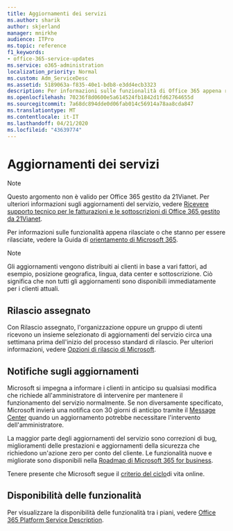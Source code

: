 ```yaml
---
title: Aggiornamenti dei servizi
ms.author: sharik
author: skjerland
manager: mnirkhe
audience: ITPro
ms.topic: reference
f1_keywords:
- office-365-service-updates
ms.service: o365-administration
localization_priority: Normal
ms.custom: Adm_ServiceDesc
ms.assetid: 5189063a-f835-40e1-bdb8-e3dd4ecb3323
description: Per informazioni sulle funzionalità di Office 365 appena rilasciate o che stanno per essere rilasciate, vedere la Guida di orientamento di Microsoft 365.
ms.openlocfilehash: 70236f8d0600e5a614524fb1842d1fd62764655d
ms.sourcegitcommit: 7a68dc894dde0d06fab014c56914a78aa8cda847
ms.translationtype: MT
ms.contentlocale: it-IT
ms.lasthandoff: 04/21/2020
ms.locfileid: "43639774"
---
```

# <a name="service-updates"></a>Aggiornamenti dei servizi

> [!NOTE]
> Questo argomento non è valido per Office 365 gestito da 21Vianet. Per ulteriori informazioni sugli aggiornamenti del servizio, vedere [Ricevere supporto tecnico per le fatturazioni e le sottoscrizioni di Office 365 gestito da 21Vianet](https://go.microsoft.com/fwlink/?LinkID=733350&amp;clcid=0x409). 
  
Per informazioni sulle funzionalità appena rilasciate o che stanno per essere rilasciate, vedere la Guida di [orientamento di Microsoft 365](https://go.microsoft.com/fwlink/?LinkId=509914).
  
> [!NOTE]
> Gli aggiornamenti vengono distribuiti ai clienti in base a vari fattori, ad esempio, posizione geografica, lingua, data center e sottoscrizione. Ciò significa che non tutti gli aggiornamenti sono disponibili immediatamente per i clienti attuali. 
  
## <a name="targeted-release"></a>Rilascio assegnato

Con Rilascio assegnato, l'organizzazione oppure un gruppo di utenti ricevono un insieme selezionato di aggiornamenti del servizio circa una settimana prima dell'inizio del processo standard di rilascio. Per ulteriori informazioni, vedere [Opzioni di rilascio di Microsoft](https://docs.microsoft.com/office365/admin/manage/release-options-in-office-365?view=o365-worldwide). 
  
## <a name="update-notifications"></a>Notifiche sugli aggiornamenti

Microsoft si impegna a informare i clienti in anticipo su qualsiasi modifica che richiede all'amministratore di intervenire per mantenere il funzionamento del servizio normalmente. Se non diversamente specificato, Microsoft invierà una notifica con 30 giorni di anticipo tramite il [Message Center](https://docs.microsoft.com/office365/admin/manage/message-center?view=o365-worldwide) quando un aggiornamento potrebbe necessitare l'intervento dell'amministratore. 
  
La maggior parte degli aggiornamenti del servizio sono correzioni di bug, miglioramenti delle prestazioni e aggiornamenti della sicurezza che richiedono un'azione zero per conto del cliente. Le funzionalità nuove e migliorate sono disponibili nella [Roadmap di Microsoft 365 for business](https://roadmap.office.com/).
  
Tenere presente che Microsoft segue il [criterio del ciclo](https://support.microsoft.com/lifecycle#gp/osslpolicy)di vita online.
  
## <a name="feature-availability"></a>Disponibilità delle funzionalità

Per visualizzare la disponibilità delle funzionalità tra i piani, vedere [Office 365 Platform Service Description](office-365-platform-service-description.md).
  

